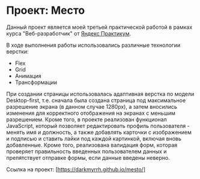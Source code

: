 # Проект: Место

Данный проект является моей третьей практической работой в рамках курса "Веб-разработчик" от [Яндекс Практикум](https://practicum.yandex.ru/). 

В ходе выполнения работы использовались различные технологии верстки:
* Flex
* Grid
* Анимация
* Трансформации

При создании страницы использовалась адаптивная верстка по модели Desktop-first, т.е. сначала была создана страница под максимальное разрешение экрана (в данном случае 1280px), а затем вносились изменения для корректного отображения на экранах с меньшим разрешением. Кроме того, в проекте реализован функционал JavaScript, который позволяет редактировать профиль пользователя - менять имя и должность, а также добавлять карточки с изображением и подписью и ставить лайки под каждой картинкой, включая вновь добавленные. Кроме того, реализована валидация форм, которая проверяет правильность введенных пользователем данных и препятствует отправке формы, если данные введены неверно.

Ссылка на проект: [https://darkmyrrh.github.io/mesto/]